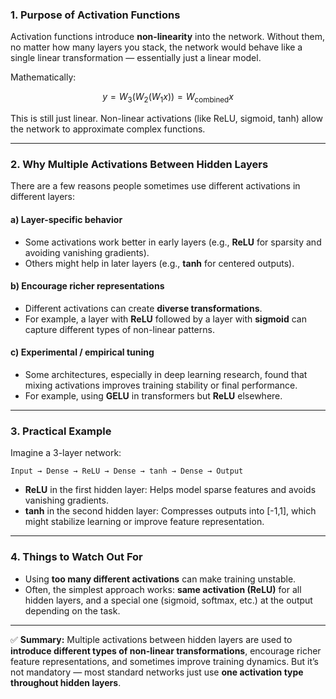 

### **1. Purpose of Activation Functions**

Activation functions introduce **non-linearity** into the network. Without them, no matter how many layers you stack, the network would behave like a single linear transformation — essentially just a linear model.

Mathematically:

$$
y = W_3(W_2(W_1 x)) = W_{\text{combined}} x
$$

This is still just linear. Non-linear activations (like ReLU, sigmoid, tanh) allow the network to approximate complex functions.

---

### **2. Why Multiple Activations Between Hidden Layers**

There are a few reasons people sometimes use different activations in different layers:

#### **a) Layer-specific behavior**

* Some activations work better in early layers (e.g., **ReLU** for sparsity and avoiding vanishing gradients).
* Others might help in later layers (e.g., **tanh** for centered outputs).

#### **b) Encourage richer representations**

* Different activations can create **diverse transformations**.
* For example, a layer with **ReLU** followed by a layer with **sigmoid** can capture different types of non-linear patterns.

#### **c) Experimental / empirical tuning**

* Some architectures, especially in deep learning research, found that mixing activations improves training stability or final performance.
* For example, using **GELU** in transformers but **ReLU** elsewhere.

---

### **3. Practical Example**

Imagine a 3-layer network:

```
Input → Dense → ReLU → Dense → tanh → Dense → Output
```

* **ReLU** in the first hidden layer: Helps model sparse features and avoids vanishing gradients.
* **tanh** in the second hidden layer: Compresses outputs into \[-1,1], which might stabilize learning or improve feature representation.

---

### **4. Things to Watch Out For**

* Using **too many different activations** can make training unstable.
* Often, the simplest approach works: **same activation (ReLU)** for all hidden layers, and a special one (sigmoid, softmax, etc.) at the output depending on the task.

---

✅ **Summary:**
Multiple activations between hidden layers are used to **introduce different types of non-linear transformations**, encourage richer feature representations, and sometimes improve training dynamics. But it’s not mandatory — most standard networks just use **one activation type throughout hidden layers**.





